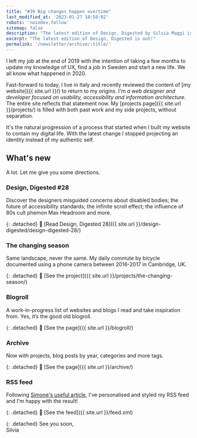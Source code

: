 ```yaml
---
title: "#39 Big changes happen overtime"
last_modified_at: '2023-01-27 10:58:02'
robots: 'noindex,follow'
sitemap: false
description: "The latest edition of Design, Digested by Silvia Maggi is out!"
excerpt: "The latest edition of Design, Digested is out!"
permalink: '/newsletter/archive/:title/'
---
```

I left my job at the end of 2019 with the intention of taking a few months to update my knowledge of UX, find a job in Sweden and start a new life. We all know what happened in 2020.

Fast-forward to today, I live in Italy and recently reviewed the content of [my website]({{ site.url }}/) to return to my origins. I'm *a web designer and developer focused on usability, accessibility and information architecture*. The entire site reflects that statement now. My [projects page]({{ site.url }}/projects/) is filled with both past work and my side projects, without separation.

It's the natural progression of a process that started when I built my website to contain my digital life. With the latest change I stopped projecting an identity instead of my authentic self.

## What's new

A lot. Let me give you some directions. 

### Design, Digested #28

Discover the designers misguided concerns about disabled bodies; the future of accessibility standards; the infinite scroll effect; the influence of 80s cult phemon Max Headroom and more.

{: .detached}
🔗 [Read Design, Digested 28]({{ site.url }}/design-digested/design-digested-28/)

### The changing season

Same landscape, never the same. My daily commute by bicycle documented using a phone camera between 2016-2017 in Cambridge, UK.

{: .detached}
🔗 [See the project]({{ site.url }}/projects/the-changing-season/)

### Blogroll

A work-in-progress list of websites and blogs I read and take inspiration from. Yes, it’s the good old blogroll.

{: .detached}
🔗 [See the page]({{ site.url }}/blogroll/)

### Archive

Now with projects, blog posts by year, categories and more tags.

{: .detached}
🔗 [See the page]({{ site.url }}/archive/)

### RSS feed

Following [Simone's useful article](https://minutestomidnight.co.uk/blog/build-a-human-readable-rss-with-jekyll/), I've personalised and styled my RSS feed and I'm happy with the result!

{: .detached}
🔗 [See the feed]({{ site.url }}/feed.xml)

{: .detached}
See you soon,  
Silvia